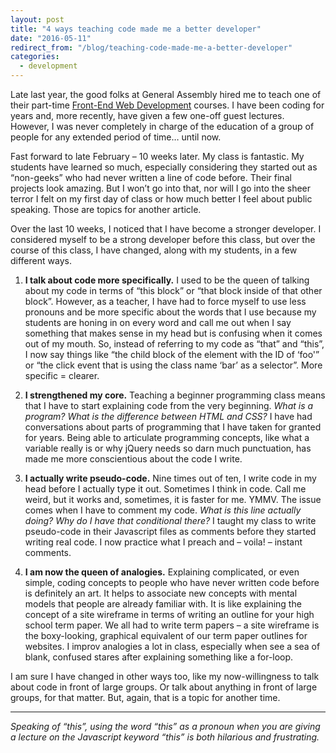 ```yaml
---
layout: post
title: "4 ways teaching code made me a better developer"
date: "2016-05-11"
redirect_from: "/blog/teaching-code-made-me-a-better-developer"
categories:
  - development
---
```


Late last year, the good folks at General Assembly hired me to teach one of their part-time [Front-End Web Development](https://generalassemb.ly/education/front-end-web-development/washington-dc) courses.  I have been coding for years and, more recently, have given a few one-off guest lectures.  However, I was never completely in charge of the education of a group of people for any extended period of time… until now.

Fast forward to late February – 10 weeks later.  My class is fantastic.  My students have learned so much, especially considering they started out as “non-geeks” who had never written a line of code before.  Their final projects look amazing.  But I won’t go into that, nor will I go into the sheer terror I felt on my first day of class or how much better I feel about public speaking.  Those are topics for another article.

Over the last 10 weeks, I noticed that I have become a stronger developer.  I considered myself to be a strong developer before this class, but over the course of this class, I have changed, along with my students, in a few different ways.

1. __I talk about code more specifically.__ I used to be the queen of talking about my code in terms of “this block” or “that block inside of that other block”.  However, as a teacher, I have had to force myself to use less pronouns and be more specific about the words that I use because my students are honing in on every word and call me out when I say something that makes sense in my head but is confusing when it comes out of my mouth.  So, instead of referring to my code as “that” and “this”, I now say things like “the child block of the element with the ID of ‘foo'” or “the click event that is using the class name ‘bar’ as a selector”.  More specific = clearer.

2. __I strengthened my core.__  Teaching a beginner programming class means that I have to start explaining code from the very beginning.  _What is a program?  What is the difference between HTML and CSS?_  I have had conversations about parts of programming that I have taken for granted for years.  Being able to articulate programming concepts, like what a variable really is or why jQuery needs so darn much punctuation, has made me more conscientious about the code I write.

3. __I actually write pseudo-code.__ Nine times out of ten, I write code in my head before I actually type it out.  Sometimes I think in code.  Call me weird, but it works and, sometimes, it is faster for me.  YMMV.  The issue comes when I have to comment my code.  _What is this line actually doing?  Why do I have that conditional there?_  I taught my class to write pseudo-code in their Javascript files as comments before they started writing real code.  I now practice what I preach and – voila! – instant comments.

4. __I am now the queen of analogies.__  Explaining complicated, or even simple, coding concepts to people who have never written code before is definitely an art.  It helps to associate new concepts with mental models that people are already familiar with.  It is like explaining the concept of a site wireframe in terms of writing an outline for your high school term paper.  We all had to write term papers – a site wireframe is the boxy-looking, graphical equivalent of our term paper outlines for websites.  I improv analogies a lot in class, especially when see a sea of blank, confused stares after explaining something like a for-loop.

I am sure I have changed in other ways too, like my now-willingness to talk about code in front of large groups.  Or talk about anything in front of large groups, for that matter.  But, again, that is a topic for another time.

---

_Speaking of “this”, using the word “this” as a pronoun when you are giving a lecture on the Javascript keyword “this” is both hilarious and frustrating._
